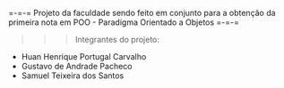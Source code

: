 =-=-= Projeto da faculdade sendo feito em conjunto para a obtenção da primeira nota em POO - Paradigma Orientado a Objetos =-=-=

>>> Integrantes do projeto:

- Huan Henrique Portugal Carvalho
- Gustavo de Andrade Pacheco
- Samuel Teixeira dos Santos
